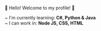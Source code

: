 👋 Hello! Welcome to my profile! 👋

~ I'm currently learning: **C#, Python & Java**
<br>
~ I can work in: **Node JS, CSS, HTML**


<!---
z7o/z7o is a ✨ special ✨ repository because its `README.md` (this file) appears on your GitHub profile.
You can click the Preview link to take a look at your changes.
--->
